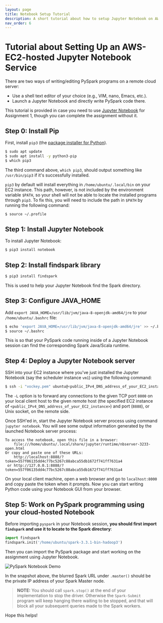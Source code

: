 ```yaml
---
layout: page
title: Notebook Setup Tutorial
description: A short tutorial about how to setup Jupyter Notebook on AWS EC2.
nav_order: 6
---
```


# Tutorial about Setting Up an AWS-EC2-hosted Jupyter Notebook Service

There are two ways of writing/editing PySpark programs on a remote
cloud server:
* Use a shell text editor of your choice (e.g., VIM, nano, Emacs, etc.).
* Launch a Jupyter Notebook and directly write PySpark code there.

This tutorial is provided in case you need to use 
[Jupyter Notebook](https://jupyter.org/)
for Assignment 1, though you can complete the assignment without it.


## Step 0: Install Pip

First, install `pip3` (the [package installer for Python](https://pip.pypa.io/en/stable/)).

```sh
$ sudo apt update
$ sudo apt install -y python3-pip
$ which pip3
```

The third command above, `which pip3`, should output something like
`/usr/bin/pip3` if it's successfully installed.

`pip3` by default will install everything in `/home/ubuntu/.local/bin` on
your EC2 instance. This path, however, is not included by the
environment variable `$PATH`, so your shell will not be able to
locate the installed programs through `pip3`. To fix this, you will
need to include the path in `$PATH` by running the following command:

```sh
$ source ~/.profile
```


## Step 1: Install Jupyter Notebook

To install Jupyter Notebook:

```sh
$ pip3 install notebook
```


## Step 2: Install findspark library

```sh
$ pip3 install findspark
```

This is used to help your Jupyter Notebook find the Spark directory.


## Step 3: Configure JAVA_HOME 

Add `export JAVA_HOME=/usr/lib/jvm/java-8-openjdk-amd64/jre` to your
`/home/ubuntu/.bashrc` file:

```sh
$ echo 'export JAVA_HOME=/usr/lib/jvm/java-8-openjdk-amd64/jre' >> ~/.bashrc
$ source ~/.bashrc
```

This is so that your PySpark code running inside of a Jupyter
Notebook session can find the corresponding Spark Java/Scala runtime.


## Step 4: Deploy a Jupyter Notebook server

SSH into your EC2 instance where you've just installed the Jupyter
Notebook (say the scheduler instance `vm1`) using the following
command:

```sh
$ ssh -i "vockey.pem" ubuntu@<public_IPv4_DNS_address_of_your_EC2_instance> -L 8000:localhost:8888
```

The `-L` option is to forward any connections to the given TCP port
`8000` on your local client host to the given remote
host (the specified EC2 instance of `<public_IPv4_DNS_address_of_your_EC2_instance>`)
and port (`8888`), or Unix socket, on the remote side.

Once SSH'ed in, start the Jupyter Notebook server process using command
`jupyter notebook`. You will see some output information generated
by the launched Notebook server process:

```
To access the notebook, open this file in a browser:
    file:///home/ubuntu/.local/share/jupyter/runtime/nbserver-3233-open.html
Or copy and paste one of these URLs:
    http://localhost:8888/?token=557f06135dd4c77bc5267c88abca55db1672f741ff7631a4
 or http://127.0.0.1:8888/?token=557f06135dd4c77bc5267c88abca55db1672f741ff7631a4
```

On your local client machine, open a web browser and go to
`localhost:8000` and copy paste the token when it prompts. Now you
can start writing Python code using your Notebook GUI from your
browser.



## Step 5: Work on PySpark programming using your cloud-hosted Notebook


Before importing `pyspark` in your Notebook session, **you should first
import `findspark` and use it to locate to the Spark directory**:

```py
import findspark
findspark.init('/home/ubuntu/spark-3.3.1-bin-hadoop3')
```

Then you can import the PySpark package and start working on the assignment
using Jupyter Notebook.

![PySpark Notebook Demo]({{site.baseurl}}/assets/images/a1/jupyter_pyspark_demo.png)


In the snapshot above, the blurred Spark URL under `.master()` should
be the private IP address of your Spark Master node.

> **NOTE:** You should call `spark.stop()` at the end of your implementation to
stop the driver. Otherwise the `Spark-Submit` program will keep
hanging there waiting to be stopped, and that will block all your
subsequent queries made to the Spark workers.


Hope this helps!
